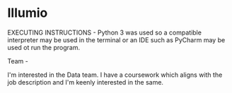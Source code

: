 # Illumio


EXECUTING INSTRUCTIONS - 
Python 3 was used so a compatible interpreter may be used in the terminal or an IDE such as PyCharm may be used ot run the program. 


Team -

I'm interested in the Data team. I have a coursework which aligns with the job description and I'm keenly interested in the same. 
